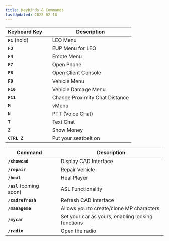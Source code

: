 ```yaml
---
title: Keybinds & Commands
lastUpdated: 2025-02-18
---
```


| **Keyboard Key** |     | **Description**                |
| ---------------- | --- | ------------------------------ |
| **`F1`** (hold)  |     | LEO Menu                       |
| **`F3`**         |     | EUP Menu for LEO               |
| **`F4`**         |     | Emote Menu                     |
| **`F7`**         |     | Open Phone                     |
| **`F8`**         |     | Open Client Console            |
| **`F9`**         |     | Vehicle Menu                   |
| **`F10`**        |     | Vehicle Damage Menu            |
| **`F11`**        |     | Change Proximity Chat Distance |
| **`M`**          |     | vMenu                          |
| **`N`**          |     | PTT (Voice Chat)               |
| **`T`**          |     | Text Chat                      |
| **`Z`**          |     | Show Money                     |
| **`CTRL Z`**     |     | Put your seatbelt on           |

| **Command**              |     | **Description**                                   |
| ------------------------ | --- | ------------------------------------------------- |
| **`/showcad`**           |     | Display CAD Interface                             |
| **`/repair`**            |     | Repair Vehicle                                    |
| **`/heal`**              |     | Heal Player                                       |
| **`/asl`** (coming soon) |     | ASL Functionality                                 |
| **`/cadrefresh`**        |     | Refresh CAD Interface                             |
| **`/manageme`**          |     | Allows you to create/clone MP characters          |
| **`/mycar`**             |     | Set your car as yours, enabling locking functions |
| **`/radio`**             |     | Open the radio                                    |
